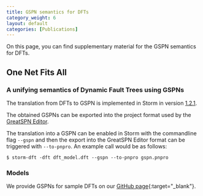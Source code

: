 ```yaml
---
title: GSPN semantics for DFTs
category_weight: 6
layout: default
categories: [Publications]
---
```


On this page, you can find supplementary material for the GSPN semantics for DFTs.

## One Net Fits All
### A unifying semantics of Dynamic Fault Trees using GSPNs

The translation from DFTs to GSPN is implemented in Storm in version [1.2.1](https://github.com/moves-rwth/storm/releases/tag/1.2.1).

The obtained GSPNs can be exported into the project format used by the [GreatSPN Editor](https://github.com/greatspn/SOURCES).

The translation into a GSPN can be enabled in Storm with the commandline flag `--gspn` and then the export into the GreatSPN Editor format can be triggered with `--to-pnpro`.
An example call would be as follows:
```console
$ storm-dft -dft dft_model.dft --gspn --to-pnpro gspn.pnpro
```

### Models

We provide GSPNs for sample DFTs on our [GitHub page](https://github.com/moves-rwth/dft-gspn-examples){:target="_blank"}.

